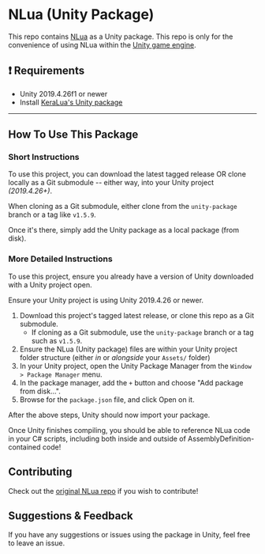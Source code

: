 # NLua (Unity Package)

This repo contains [NLua](https://github.com/NLua/NLua) as a Unity package.
This repo is only for the convenience of using NLua within the [Unity game engine](https://unity.com/).

## :exclamation: Requirements

- Unity 2019.4.26f1 or newer
- Install [KeraLua's Unity package](https://github.com/2kpixelstudios/keralua-unity-package)

---

## How To Use This Package

### Short Instructions

To use this project, you can download the latest tagged release OR clone locally as a Git submodule -- either way, into your Unity project _(2019.4.26+)_.

When cloning as a Git submodule, either clone from the `unity-package` branch or a tag like `v1.5.9`.

Once it's there, simply add the Unity package as a local package (from disk).

### More Detailed Instructions

To use this project, ensure you already have a version of Unity downloaded with a Unity project open.

Ensure your Unity project is using Unity 2019.4.26 or newer.

1. Download this project's tagged latest release, or clone this repo as a Git submodule.
    - If cloning as a Git submodule, use the `unity-package` branch or a tag such as `v1.5.9`.
2. Ensure the NLua (Unity package) files are within your Unity project folder structure (either _in_ or _alongside_ your `Assets/` folder)
3. In your Unity project, open the Unity Package Manager from the `Window > Package Manager` menu.
4. In the package manager, add the `+` button and choose "Add package from disk...".
5. Browse for the `package.json` file, and click Open on it.

After the above steps, Unity should now import your package.

Once Unity finishes compiling, you should be able to reference NLua code in your C# scripts, including both inside and outside of AssemblyDefinition-contained code!

## Contributing
Check out the [original NLua repo](https://github.com/NLua/NLua) if you wish to contribute!

## Suggestions & Feedback
If you have any suggestions or issues using the package in Unity, feel free to leave an issue.
